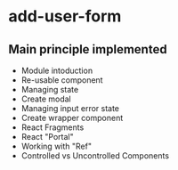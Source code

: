 # add-user-form

## Main principle implemented

- Module intoduction
- Re-usable component
- Managing state
- Create modal
- Managing input error state
- Create wrapper component
- React Fragments
- React "Portal"
- Working with "Ref"
- Controlled vs Uncontrolled Components
